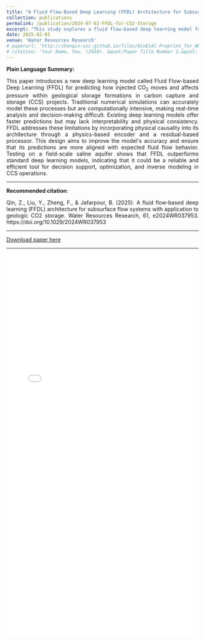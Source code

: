 ```yaml
---
title: "A Fluid Flow‐Based Deep Learning (FFDL) Architecture for Subsurface Flow Systems with Application to Geologic CO<sub>2</sub> Storage"
collection: publications
permalink: /publication/2024-07-03-FFDL-for-CO2-Storage
excerpt: "This study explores a fluid flow-based deep learning model for predicting CO<sub>2</sub> storage dynamics in geologic formations, enhancing spatiotemporal prediction accuracy."
date: 2025-02-01
venue: 'Water Resources Research'
# paperurl: 'http://zhenqin-usc.github.io/files/QinEtAl-Preprint_for_WRR_2024-FFDL_for_GCS_Spatiotemporal_Prediction.pdf'
# citation: 'Your Name, You. (2010). &quot;Paper Title Number 2.&quot; <i>Journal 1</i>. 1(2).'
---
```


**Plain Language Summary:**
<div style="text-align: justify;">
This paper introduces a new deep learning model called Fluid Flow-based Deep Learning (FFDL) for predicting how injected CO<sub>2</sub> moves and affects pressure within geological storage formations in carbon capture and storage (CCS) projects. Traditional numerical simulations can accurately model these processes but are computationally intensive, making real-time analysis and decision-making difficult. Existing deep learning models offer faster predictions but may lack interpretability and physical consistency. FFDL addresses these limitations by incorporating physical causality into its architecture through a physics-based encoder and a residual-based processor. This design aims to improve the model's accuracy and ensure that its predictions are more aligned with expected fluid flow behavior. Testing on a field-scale saline aquifer shows that FFDL outperforms standard deep learning models, indicating that it could be a reliable and efficient tool for decision support, optimization, and inverse modeling in CCS operations.
</div>

---

**Recommended citation**:  
<div style="text-align: justify;">
Qin, Z., Liu, Y., Zheng, F., & Jafarpour, B. (2025). A fluid flow‐based deep learning (FFDL) architecture for subsurface flow systems with application to geologic CO2 storage. Water Resources Research, 61, e2024WR037953. https://doi.org/10.1029/2024WR037953
</div>

---

[Download paper here](https://doi.org/10.1029/2024WR037953)

---
<iframe src="/files/QinEtAl-WRR_2025 - FFDL_for_GCS.pdf" width="100%" height="1000px" style="border: none;"></iframe>

